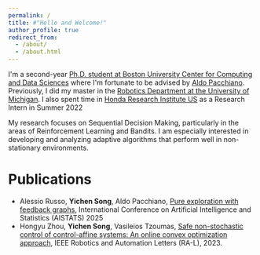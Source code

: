 ```yaml
---
permalink: /
title: #"Hello and Welcome!"
author_profile: true
redirect_from: 
  - /about/
  - /about.html
---
```


I'm a second-year [Ph.D. student at Boston University Center for Computing and Data Sciences](https://www.bu.edu/cds-faculty/explore/bu-center-for-computing-data-sciences/) where I'm fortunate to be advised by [Aldo Pacchiano](https://www.aldopacchiano.ai/). Previously, I did my master in the [Robotics Department at the University of Michigan](https://robotics.umich.edu/). I also spent time in [Honda Research Institute US](https://usa.honda-ri.com/) as a Research Intern in Summer 2022

My research focuses on Sequential Decision Making, particularly in the areas of Reinforcement Learning and Bandits. I am especially interested in developing and analyzing adaptive algorithms that perform well in non-stationary environments.


Publications
======
- Alessio Russo, **Yichen Song**, Aldo Pacchiano, [Pure exploration with feedback graphs](https://arxiv.org/pdf/2503.07824?), 
International Conference on Artificial Intelligence and Statistics (AISTATS) 2025
- Hongyu Zhou, **Yichen Song**, Vasileios Tzoumas, [Safe non-stochastic control of control-affine systems: An online convex optimization approach](https://arxiv.org/pdf/2309.16817), IEEE Robotics and Automation Letters (RA-L), 2023.


